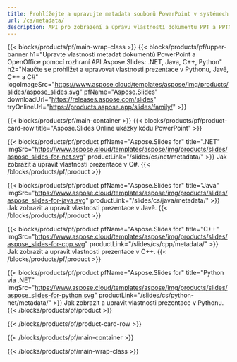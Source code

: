 ```yaml
---
title: Prohlížejte a upravujte metadata souborů PowerPoint v systémech Windows, Linux a macOS
url: /cs/metadata/
description: API pro zobrazení a úpravu vlastností dokumentu PPT a PPTX
---
```


{{< blocks/products/pf/main-wrap-class >}}
{{< blocks/products/pf/upper-banner h1="Upravte vlastnosti metadat dokumentů PowerPoint a OpenOffice pomocí rozhraní API Aspose.Slides: .NET, Java, C++, Python" h2="Naučte se prohlížet a upravovat vlastnosti prezentace v Pythonu, Javě, C++ a C#" logoImageSrc="https://www.aspose.cloud/templates/aspose/img/products/slides/aspose_slides.svg" pfName="Aspose.Slides" downloadUrl="https://releases.aspose.com/slides" tryOnlineUrl="https://products.aspose.app/slides/family/" >}}

{{< blocks/products/pf/main-container >}}
{{< blocks/products/pf/product-card-row title="Aspose.Slides Online ukázky kódu PowerPoint" >}}

{{< blocks/products/pf/product pfName="Aspose.Slides for" title=".NET" imgSrc="https://www.aspose.cloud/templates/aspose/img/products/slides/aspose_slides-for-net.svg" productLink="/slides/cs/net/metadata/" >}}
Jak zobrazit a upravit vlastnosti prezentace v C#.
{{< /blocks/products/pf/product >}}

{{< blocks/products/pf/product pfName="Aspose.Slides for" title="Java" imgSrc="https://www.aspose.cloud/templates/aspose/img/products/slides/aspose_slides-for-java.svg" productLink="/slides/cs/java/metadata/" >}}
Jak zobrazit a upravit vlastnosti prezentace v Javě.
{{< /blocks/products/pf/product >}}

{{< blocks/products/pf/product pfName="Aspose.Slides for" title="C++" imgSrc="https://www.aspose.cloud/templates/aspose/img/products/slides/aspose_slides-for-cpp.svg" productLink="/slides/cs/cpp/metadata/" >}}
Jak zobrazit a upravit vlastnosti prezentace v C++.
{{< /blocks/products/pf/product >}}

{{< blocks/products/pf/product pfName="Aspose.Slides for" title="Python via .NET" imgSrc="https://www.aspose.cloud/templates/aspose/img/products/slides/aspose_slides-for-python.svg" productLink="/slides/cs/python-net/metadata/" >}}
Jak zobrazit a upravit vlastnosti prezentace v Pythonu.
{{< /blocks/products/pf/product >}}

{{< /blocks/products/pf/product-card-row >}}

{{< /blocks/products/pf/main-container >}}

{{< /blocks/products/pf/main-wrap-class >}}

